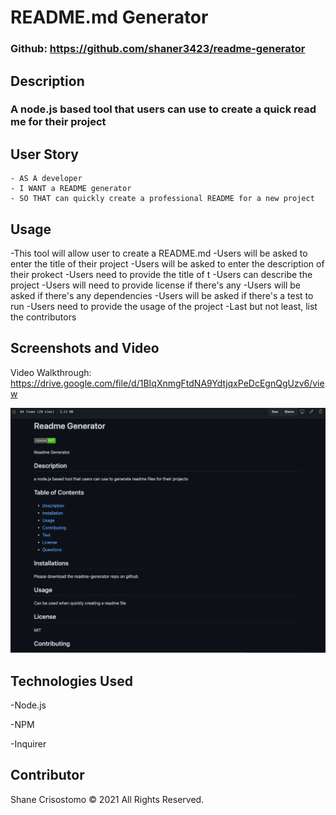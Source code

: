 
  # README.md Generator
  
  ### Github: https://github.com/shaner3423/readme-generator

  ## Description
  ### A node.js based tool that users can use to create a quick read me for their project
  
  ## User Story
```
- AS A developer
- I WANT a README generator
- SO THAT can quickly create a professional README for a new project
```

 
  ## Usage
-This tool will allow user to create a README.md
-Users will be asked to enter the title of their project
-Users will be asked to enter the description of their prokect
-Users need to provide the title of t
-Users can describe the project
-Users will need to provide license if there's any
-Users will be asked if there's any dependencies
-Users will be asked if there's a test to run
-Users need to provide the usage of the project
-Last but not least, list the contributors



  ## Screenshots and Video 
  Video Walkthrough: https://drive.google.com/file/d/1BIqXnmgFtdNA9YdtjqxPeDcEgnQgUzv6/view
  
  ![](./example.png)
  
  

  ## Technologies Used
  -Node.js
  
  -NPM
  
  -Inquirer


  ## Contributor
  Shane Crisostomo &copy; 2021 All Rights Reserved.

  
